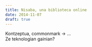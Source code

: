 ```yaml
---
title: Nisaba, una biblioteca online
date: 2014-11-07
draft: true
---
```


Kontzeptua, commonmark -> ...  
Ze teknologian gainian?
